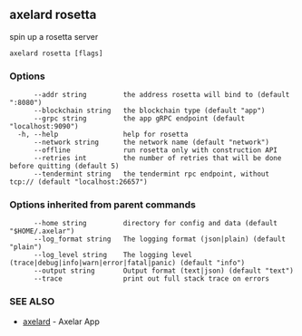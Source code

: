 ## axelard rosetta

spin up a rosetta server

```
axelard rosetta [flags]
```

### Options

```
      --addr string         the address rosetta will bind to (default ":8080")
      --blockchain string   the blockchain type (default "app")
      --grpc string         the app gRPC endpoint (default "localhost:9090")
  -h, --help                help for rosetta
      --network string      the network name (default "network")
      --offline             run rosetta only with construction API
      --retries int         the number of retries that will be done before quitting (default 5)
      --tendermint string   the tendermint rpc endpoint, without tcp:// (default "localhost:26657")
```

### Options inherited from parent commands

```
      --home string         directory for config and data (default "$HOME/.axelar")
      --log_format string   The logging format (json|plain) (default "plain")
      --log_level string    The logging level (trace|debug|info|warn|error|fatal|panic) (default "info")
      --output string       Output format (text|json) (default "text")
      --trace               print out full stack trace on errors
```

### SEE ALSO

* [axelard](axelard.md)	 - Axelar App

